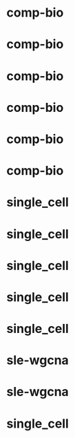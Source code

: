 # comp-bio
# comp-bio
# comp-bio
# comp-bio
# comp-bio
# comp-bio
# single_cell
# single_cell
# single_cell
# single_cell
# single_cell
# sle-wgcna
# sle-wgcna
# single_cell
